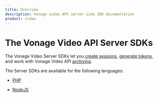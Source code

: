```yaml
---
title: Overview
description: Vonage video API server side SDK documentation
product: video
---
```


# The Vonage Video API Server SDKs

The Vonage Video Server SDKs let you [create sessions](/video/guides/create-session), [generate tokens](/video/guides/create-token), and work with Vonage Video API [archiving](/video/guides/archiving).

The Server SDKs are available for the following languages:

- [PHP](http://localhost:3000/video/server-sdks/php)

- [NodeJS](http://localhost:3000/video/server-sdks/node)
